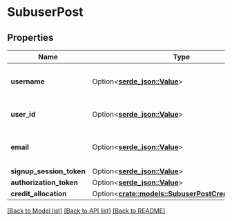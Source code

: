 # SubuserPost

## Properties

Name | Type | Description | Notes
------------ | ------------- | ------------- | -------------
**username** | Option<[**serde_json::Value**](.md)> | The username of the subuser. | 
**user_id** | Option<[**serde_json::Value**](.md)> | The user ID for this subuser. | 
**email** | Option<[**serde_json::Value**](.md)> | The email address for this subuser. | 
**signup_session_token** | Option<[**serde_json::Value**](.md)> |  | [optional]
**authorization_token** | Option<[**serde_json::Value**](.md)> |  | [optional]
**credit_allocation** | Option<[**crate::models::SubuserPostCreditAllocation**](subuser_post_credit_allocation.md)> |  | [optional]

[[Back to Model list]](../README.md#documentation-for-models) [[Back to API list]](../README.md#documentation-for-api-endpoints) [[Back to README]](../README.md)


